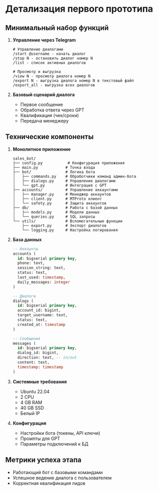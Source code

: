 # Детализация первого прототипа

## Минимальный набор функций

1. **Управление через Telegram**
   ```
   # Управление диалогами
   /start @username - начать диалог
   /stop N - остановить диалог номер N
   /list - список активных диалогов

   # Просмотр и выгрузка
   /view N - просмотр диалога номер N
   /export N - выгрузка диалога номер N в текстовый файл
   /export_all - выгрузка всех диалогов
   ```

2. **Базовый сценарий диалога**
   - Первое сообщение
   - Обработка ответа через GPT
   - Квалификация (чек/сроки)
   - Передача менеджеру

## Технические компоненты

1. **Монолитное приложение**
   ```
   sales_bot/
   ├── config.py           # Конфигурация приложения
   ├── main.py            # Точка входа
   ├── bot/               # Логика бота
   │   ├── commands.py    # Обработчики команд админ-бота
   │   ├── dialogs.py     # Управление диалогами
   │   └── gpt.py         # Интеграция с GPT
   ├── accounts/          # Управление аккаунтами
   │   ├── manager.py     # Менеджер аккаунтов
   │   ├── client.py      # MTProto клиент
   │   └── safety.py      # Защита аккаунтов
   ├── db/                # Работа с базой данных
   │   ├── models.py      # Модели данных
   │   └── queries.py     # SQL запросы
   └── utils/             # Вспомогательные функции
       ├── export.py      # Экспорт диалогов
       └── logging.py     # Настройка логирования
   ```

2. **База данных**
   ```sql
   -- Аккаунты
   accounts (
     id: bigserial primary key,
     phone: text,
     session_string: text,
     status: text,
     last_used: timestamp,
     daily_messages: integer
   )

   -- Диалоги
   dialogs (
     id: bigserial primary key,
     account_id: bigint,
     target_username: text,
     status: text,
     created_at: timestamp
   )

   -- Сообщения
   messages (
     id: bigserial primary key,
     dialog_id: bigint,
     direction: text, -- in/out
     content: text,
     timestamp: timestamp
   )
   ```

3. **Системные требования**
   - Ubuntu 22.04
   - 2 CPU
   - 4 GB RAM
   - 40 GB SSD
   - Белый IP

4. **Конфигурация**
   - Настройки бота (токены, API ключи)
   - Промпты для GPT
   - Параметры подключений к БД

## Метрики успеха этапа
- Работающий бот с базовыми командами
- Успешное ведение диалога с пользователем
- Корректная квалификация лидов
